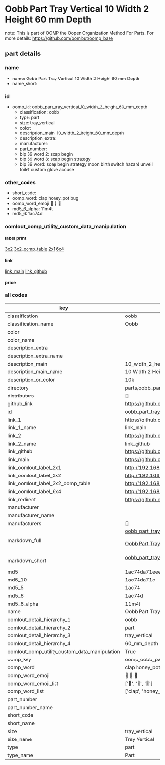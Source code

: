# Oobb Part Tray Vertical 10 Width 2 Height 60 mm Depth  

note: This is part of OOMP the Oopen Organization Method For Parts. For more details: https://github.com/oomlout/oomp_base

##  part details
  







### name
* name: Oobb Part Tray Vertical 10 Width 2 Height 60 mm Depth
* name_short: 
### id
* oomp_id: oobb_part_tray_vertical_10_width_2_height_60_mm_depth
  * classification: oobb
  * type: part
  * size: tray_vertical
  * color: 
  * description_main: 10_width_2_height_60_mm_depth
  * description_extra: 
  * manufacturer: 
  * part_number: 
  * bip 39 word 2: soap begin
  * bip 39 word 3: soap begin strategy
  * bip 39 word: soap begin strategy moon birth switch hazard unveil toilet custom glove accuse

### other_codes
* short_code: 
* oomp_word: clap honey_pot bug
* oomp_word_emoji :clap: :honey_pot: :bug:
* md5_6_alpha: 11m4t
* md5_6: 1ac74d






### oomlout_oomp_utility_custom_data_manipulation
#### label print
[3x2](http://192.168.1.245:1112/?label=oomp%2011m4t)
[3x2_oomp_table](http://192.168.1.108:1112/?label=oomp%2011m4t)
[2x1](http://192.168.1.242:1112/?label=oomp%2011m4t)
[6x4](http://192.168.1.55:1112/?label=oomp%2011m4t)    

#### link

[link_main](https://github.com/oomlout/oomlout_oomp_version_1_messy/tree/main/parts/oobb_part_tray_vertical_10_width_2_height_60_mm_depth) [link_github](https://github.com/oomlout/oomlout_oomp_version_1_messy/tree/main/parts/oobb_part_tray_vertical_10_width_2_height_60_mm_depth)                             

#### price







### all codes 
| key | value |  
| --- | --- |  
| classification | oobb |  
| classification_name | Oobb |  
| color |  |  
| color_name |  |  
| description_extra |  |  
| description_extra_name |  |  
| description_main | 10_width_2_height_60_mm_depth |  
| description_main_name | 10 Width 2 Height 60 mm Depth |  
| description_or_color | 10k |  
| directory | parts/oobb_part_tray_vertical_10_width_2_height_60_mm_depth |  
| distributors | [] |  
| github_link | https://github.com/oomlout/oomlout_oomp_part_src/tree/main/parts/oobb_part_tray_vertical_10_width_2_height_60_mm_depth |  
| id | oobb_part_tray_vertical_10_width_2_height_60_mm_depth |  
| link_1 | https://github.com/oomlout/oomlout_oomp_version_1_messy/tree/main/parts/oobb_part_tray_vertical_10_width_2_height_60_mm_depth |  
| link_1_name | link_main |  
| link_2 | https://github.com/oomlout/oomlout_oomp_version_1_messy/tree/main/parts/oobb_part_tray_vertical_10_width_2_height_60_mm_depth |  
| link_2_name | link_github |  
| link_github | https://github.com/oomlout/oomlout_oomp_version_1_messy/tree/main/parts/oobb_part_tray_vertical_10_width_2_height_60_mm_depth |  
| link_main | https://github.com/oomlout/oomlout_oomp_version_1_messy/tree/main/parts/oobb_part_tray_vertical_10_width_2_height_60_mm_depth |  
| link_oomlout_label_2x1 | http://192.168.1.242:1112/?label=oomp%2011m4t |  
| link_oomlout_label_3x2 | http://192.168.1.245:1112/?label=oomp%2011m4t |  
| link_oomlout_label_3x2_oomp_table | http://192.168.1.108:1112/?label=oomp%2011m4t |  
| link_oomlout_label_6x4 | http://192.168.1.55:1112/?label=oomp%2011m4t |  
| link_redirect | https://github.com/oomlout/oomlout_oomp_version_1_messy/tree/main/parts/oobb_part_tray_vertical_10_width_2_height_60_mm_depth |  
| manufacturer |  |  
| manufacturer_name |  |  
| manufacturers | [] |  
| markdown_full | [oobb_part_tray_vertical_10_width_2_height_60_mm_depth](none)<br>[](none)<br>[Oobb Part Tray Vertical 10 Width 2 Height 60 Mm Depth](none)<br><br> |  
| markdown_short | [oobb_part_tray_vertical_10_width_2_height_60_mm_depth](none)<br><br> |  
| md5 | 1ac74da71eee6d3f708b58f9ad85166d |  
| md5_10 | 1ac74da71e |  
| md5_5 | 1ac74 |  
| md5_6 | 1ac74d |  
| md5_6_alpha | 11m4t |  
| name | Oobb Part Tray Vertical 10 Width 2 Height 60 mm Depth |  
| oomlout_detail_hierarchy_1 | oobb |  
| oomlout_detail_hierarchy_2 | part |  
| oomlout_detail_hierarchy_3 | tray_vertical |  
| oomlout_detail_hierarchy_4 | 60_mm_depth |  
| oomlout_oomp_utility_custom_data_manipulation | True |  
| oomp_key | oomp_oobb_part_tray_vertical_10_width_2_height_60_mm_depth |  
| oomp_word | clap honey_pot bug |  
| oomp_word_emoji | :clap: :honey_pot: :bug: |  
| oomp_word_emoji_list | [':clap:', ':honey_pot:', ':bug:'] |  
| oomp_word_list | ['clap', 'honey_pot', 'bug'] |  
| part_number |  |  
| part_number_name |  |  
| short_code |  |  
| short_name |  |  
| size | tray_vertical |  
| size_name | Tray Vertical |  
| type | part |  
| type_name | Part |  
